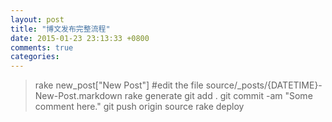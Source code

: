 ```yaml
---
layout: post
title: "博文发布完整流程"
date: 2015-01-23 23:13:33 +0800
comments: true
categories: 
---
```

>rake new_post["New Post"]
>#edit the file source/_posts/{DATETIME}-New-Post.markdown
>rake generate
>git add .
>git commit -am "Some comment here." 
>git push origin source
>rake deploy
